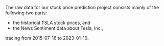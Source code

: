 The raw data for our stock price prediction project consists mainly of the following two parts:

* the historical TSLA stock prices, and
* the News Sentiment data about Tesla, Inc.,

tracing from 2015-07-16 to 2023-01-10.
